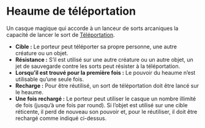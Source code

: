 # Heaume de téléportation


Un casque magique qui accorde à un lanceur de sorts arcaniques la
capacité de lancer le sort de
[Téléportation](/Téléportation "wikilink").

  - **Cible :** Le porteur peut téléporter sa propre personne, une autre
    créature ou un objet.
  - **Résistance :** S’il est utilisé sur une autre créature ou un autre
    objet, un jet de sauvegarde contre les sorts peut résister à la
    téléportation.
  - **Lorsqu’il est trouvé pour la première fois :** Le pouvoir du
    heaume n’est utilisable qu’une seule fois.
  - **Recharge :** Pour être réutilisé, un sort de téléportation doit
    être lancé sur le heaume.
  - **Une fois rechargé :** Le porteur peut utiliser le casque un nombre
    illimité de fois (jusqu’à une fois par round). Si l’objet est
    utilisé sur une cible réticente, il perd de nouveau son pouvoir et,
    pour le réutiliser, il doit être rechargé comme indiqué ci-dessus.